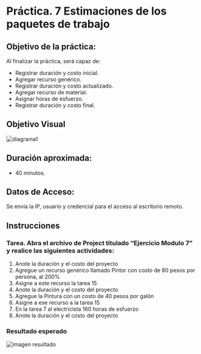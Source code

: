 # Práctica. 7 Estimaciones de los paquetes de trabajo

## Objetivo de la práctica:
Al finalizar la práctica, será capaz de:
- Registrar duración y costo inicial.
- Agregar recurso genérico.
- Registrar duración y costo actualizado.
- Agregar recurso de material.
- Asignar horas de esfuerzo.
- Registrar duración y costo final.

## Objetivo Visual 

![diagrama1](../images/7.1.jpg)

## Duración aproximada:
- 40 minutos.

## Datos de Acceso:
Se envía la IP, usuario y credencial para el acceso al escritorio remoto.

## Instrucciones 
<!-- Proporciona pasos detallados sobre cómo configurar y administrar sistemas, implementar soluciones de software, realizar pruebas de seguridad, o cualquier otro escenario práctico relevante para el campo de la tecnología de la información -->
### Tarea. Abra el archivo de Project titulado “Ejercicio Modulo 7” y realice las siguientes actividades:
1.	Anote la duración y el costo del proyecto
2.	Agregue un recurso genérico llamado Pintor con costo de 80 pesos por persona, al 200% 
3.	Asigne a este recurso la tarea 15
4.	Anote la duración y el costo del proyecto
5.	Agregue la Pintura con un costo de 40 pesos por galón
6.	Asigne a ese recurso a la tarea 15 
7.	En la tarea 7 al electricista 160 horas de esfuerzo
8.	Anote la duración y el costo del proyecto

### Resultado esperado

![imagen resultado](../images/7.2.jpg)
